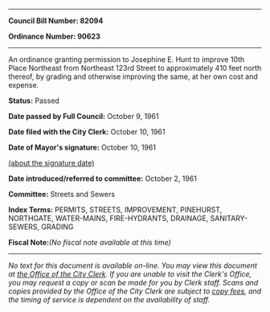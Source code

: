 

********

**Council Bill Number: 82094**
   
**Ordinance Number: 90623**
********

 An ordinance granting permission to Josephine E. Hunt to improve 10th Place Northeast from Northeast 123rd Street to approximately 410 feet north thereof, by grading and otherwise improving the same, at her own cost and expense.

**Status:** Passed
   
**Date passed by Full Council:** October 9, 1961
   
**Date filed with the City Clerk:** October 10, 1961
   
**Date of Mayor's signature:** October 10, 1961
   
[(about the signature date)](/~public/approvaldate.htm)
   
   
   
**Date introduced/referred to committee:** October 2, 1961
   
**Committee:** Streets and Sewers
   
   
**Index Terms:** PERMITS, STREETS, IMPROVEMENT, PINEHURST, NORTHGATE, WATER-MAINS, FIRE-HYDRANTS, DRAINAGE, SANITARY-SEWERS, GRADING

**Fiscal Note:**_(No fiscal note available at this time)_
********

_No text for this document is available on-line. You may view this document at [the Office of the City Clerk](http://www.seattle.gov/leg/clerk/contactUs.htm). If you are unable to visit the Clerk's Office, you may request a copy or scan be made for you by Clerk staff. Scans and copies provided by the Office of the City Clerk are subject to [copy fees](http://clerk.seattle.gov/~public/clerkfees.htm), and the timing of service is dependent on the availability of staff._

